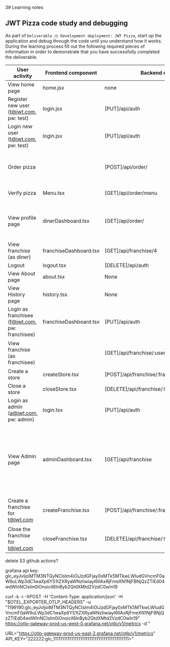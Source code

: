 3# Learning notes

## JWT Pizza code study and debugging

As part of `Deliverable ⓵ Development deployment: JWT Pizza`, start up the application and debug through the code until you understand how it works. During the learning process fill out the following required pieces of information in order to demonstrate that you have successfully completed the deliverable.

| User activity                                       | Frontend component | Backend endpoints | Database SQL |
| --------------------------------------------------- | ------------------ | ----------------- | ------------ |
| View home page                                      |     home.jsx       |     none          |     none     |
| Register new user<br/>(t@jwt.com, pw: test)         |      login.jsx     |     [PUT]/api/auth|INSERT INTO user (name, email, password) VALUES (?, ?, ?) INSERT INTO userRole (userId, role, objectId) VALUES (?, ?, ?)|
| Login new user<br/>(t@jwt.com, pw: test)            |        login.jsx   | [PUT]/api/auth    |`SELECT * FROM user WHERE email=?` `SELECT * FROM userRole WHERE userId=?` `INSERT INTO auth (token, userId) VALUES (?, ?)` |
| Order pizza                                         |           |[POST]/api/order/  |`INSERT INTO dinerOrder (dinerId, franchiseId, storeId, date) VALUES (?, ?, ?, now())`, `INSERT INTO orderItem (orderId, menuId, description, price) VALUES (?, ?, ?, ?)`,  |
| Verify pizza                                        |   Menu.tsx         |[GET]/api/order/menu|`INSERT INTO menu (title, description, image, price) VALUES (?, ?, ?, ?)`|
| View profile page                                   |  dinerDashboard.tsx|  [GET]/api/order/ |`SELECT id, franchiseId, storeId, date FROM dinerOrder WHERE dinerId=? LIMIT ${offset},${config.db.listPerPage}`, `SELECT id, menuId, description, price FROM orderItem WHERE orderId=?`|
| View franchise<br/>(as diner)                       |franchiseDashboard.tsx|[GET]/api/franchise/4|`SELECT id, name FROM franchise`, `SELECT id, name FROM store WHERE franchiseId=?` |
| Logout                                              |      logout.tsx    | [DELETE]/api/auth| `DELETE FROM auth WHERE token=?`|
| View About page                                     |     about.tsx      |  None             |     None     |
| View History page                                   |     history.tsx    |       None        |      None    |
| Login as franchisee<br/>(f@jwt.com, pw: franchisee) |franchiseDashboard.tsx|  [PUT]/api/auth |`SELECT * FROM user WHERE email=?`, `SELECT * FROM userRole WHERE userId=?`|
| View franchise<br/>(as franchisee)                  |                    |[GET]/api/franchise/:userid |`SELECT objectId FROM userRole WHERE role='franchisee' AND userId=?`,`SELECT id, name FROM franchise WHERE id in (${franchiseIds.join(',')})`|
| Create a store                                      |  createStore.tsx |[POST]/api/franchise/:franchiseId/store|`INSERT INTO store (franchiseId, name) VALUES (?, ?)`|
| Close a store                                       |  closeStore.tsx|[DELETE]/api/franchise/:franchiseId/store/:storeId|`DELETE FROM store WHERE franchiseId=? AND id=?`|
| Login as admin<br/>(a@jwt.com, pw: admin)           |      login.tsx |[PUT]/api/auth|`SELECT * FROM user WHERE email=?`, `SELECT * FROM userRole WHERE userId=?`, `INSERT INTO auth (token, userId) VALUES (?, ?)`|
| View Admin page                                     |  adminDashboard.tsx|[GET]/api/franchise|`SELECT id, name FROM franchise`, `SELECT id, name FROM store WHERE franchiseId=?`, `SELECT u.id, u.name, u.email FROM userRole AS ur JOIN user AS u ON u.id=ur.userId WHERE ur.objectId=? AND ur.role='franchisee'`, `SELECT s.id, s.name, COALESCE(SUM(oi.price), 0) AS totalRevenue FROM dinerOrder AS do JOIN orderItem AS oi ON do.id=oi.orderId RIGHT JOIN store AS s ON s.id=do.storeId WHERE s.franchiseId=? GROUP BY s.id`|
| Create a franchise for t@jwt.com                    |createFranchise.tsx|[POST]/api/franchise/:franchiseId| `SELECT id, name FROM user WHERE email=?`, `INSERT INTO franchise (name) VALUES (?)`, `INSERT INTO userRole (userId, role, objectId) VALUES (?, ?, ?)`|
| Close the franchise for t@jwt.com                   |closeFranchise.tsx|[DELETE]/api/franchise/:franchiseId|`DELETE FROM store WHERE franchiseId=?`, `DELETE FROM userRole WHERE objectId=?`, `DELETE FROM franchise WHERE id=?` |
 

delete S3 github actions?




grafana api key:
glc_eyJvIjoiMTM3NTQyNCIsIm4iOiJzdGFjay0xMTk5MTkwLWludGVncmF0aW9uLWp3dC1waXp6YS1tZXRyaWNzIiwiayI6IlAxRjFmeXN1NjFBNjQzZTlEd04wdWlnNCIsIm0iOnsiciI6InByb2QtdXMtd2VzdC0wIn19



curl -k -i -XPOST -H 'Content-Type: application/json' -H "$OTEL_EXPORTER_OTLP_HEADERS" -u "1199190:glc_eyJvIjoiMTM3NTQyNCIsIm4iOiJzdGFjay0xMTk5MTkwLWludGVncmF0aW9uLWp3dC1waXp6YS1tZXRyaWNzIiwiayI6IlAxRjFmeXN1NjFBNjQzZTlEd04wdWlnNCIsIm0iOnsiciI6InByb2QtdXMtd2VzdC0wIn19" https://otlp-gateway-prod-us-west-0.grafana.net/otlp/v1/metrics -d "




URL="https://otlp-gateway-prod-us-east-2.grafana.net/otlp/v1/metrics"
API_KEY="222222:glc_111111111111111111111111111111111111111111="